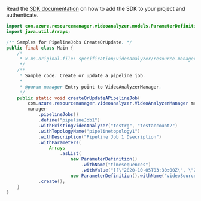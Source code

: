 Read the [SDK documentation](https://github.com/Azure/azure-sdk-for-java/blob/azure-resourcemanager-videoanalyzer_1.0.0-beta.4/sdk/videoanalyzer/azure-resourcemanager-videoanalyzer/README.md) on how to add the SDK to your project and authenticate.

```java
import com.azure.resourcemanager.videoanalyzer.models.ParameterDefinition;
import java.util.Arrays;

/** Samples for PipelineJobs CreateOrUpdate. */
public final class Main {
    /*
     * x-ms-original-file: specification/videoanalyzer/resource-manager/Microsoft.Media/preview/2021-11-01-preview/examples/pipeline-job-create.json
     */
    /**
     * Sample code: Create or update a pipeline job.
     *
     * @param manager Entry point to VideoAnalyzerManager.
     */
    public static void createOrUpdateAPipelineJob(
        com.azure.resourcemanager.videoanalyzer.VideoAnalyzerManager manager) {
        manager
            .pipelineJobs()
            .define("pipelineJob1")
            .withExistingVideoAnalyzer("testrg", "testaccount2")
            .withTopologyName("pipelinetopology1")
            .withDescription("Pipeline Job 1 Dsecription")
            .withParameters(
                Arrays
                    .asList(
                        new ParameterDefinition()
                            .withName("timesequences")
                            .withValue("[[\"2020-10-05T03:30:00Z\", \"2020-10-05T04:30:00Z\"]]"),
                        new ParameterDefinition().withName("videoSourceName").withValue("camera001")))
            .create();
    }
}
```

